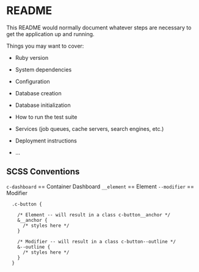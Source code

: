 # README

This README would normally document whatever steps are necessary to get the
application up and running.

Things you may want to cover:

* Ruby version

* System dependencies

* Configuration

* Database creation

* Database initialization

* How to run the test suite

* Services (job queues, cache servers, search engines, etc.)

* Deployment instructions

* ...

## SCSS Conventions

```c-dashboard``` == Container Dashboard
```__element``` == Element
```--modifier``` == Modifier

```
  .c-button {

    /* Element -- will result in a class c-button__anchor */
    &__anchor {
      /* styles here */
    }

    /* Modifier -- will result in a class c-button--outline */
    &--outline {
      /* styles here */
    }
  }
```
